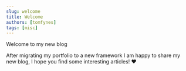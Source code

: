 ```yaml
---
slug: welcome
title: Welcome
authors: [tomfynes]
tags: [misc]
---
```


Welcome to my new blog

<!-- truncate -->

After migrating my portfolio to a new framework I am happy to share my new blog, I hope you find some interesting articles! ❤️
